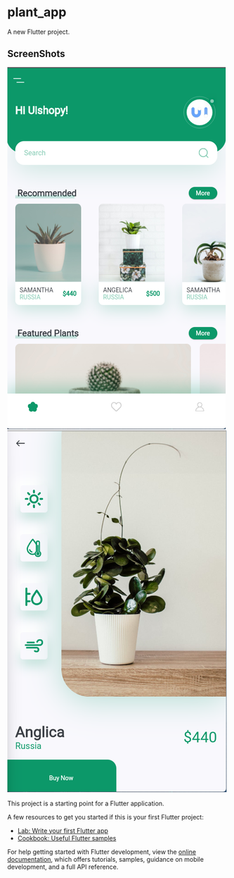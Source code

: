 # plant_app

A new Flutter project.

## ScreenShots
<img src = "Screenshot 2023-09-12 225741.png">
<img src = "Screenshot 2023-09-12 225724.png">


This project is a starting point for a Flutter application.

A few resources to get you started if this is your first Flutter project:

- [Lab: Write your first Flutter app](https://docs.flutter.dev/get-started/codelab)
- [Cookbook: Useful Flutter samples](https://docs.flutter.dev/cookbook)

For help getting started with Flutter development, view the
[online documentation](https://docs.flutter.dev/), which offers tutorials,
samples, guidance on mobile development, and a full API reference.
